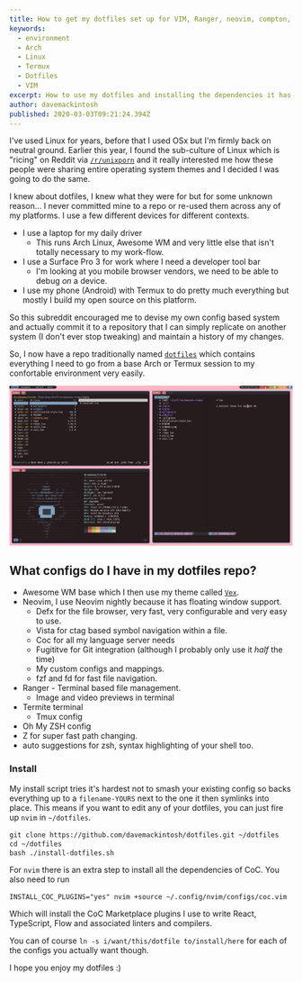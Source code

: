 ```yaml
---
title: How to get my dotfiles set up for VIM, Ranger, neovim, compton, Awesome WM
keywords: 
  - environment
  - Arch
  - Linux
  - Termux
  - Dotfiles
  - VIM
excerpt: How to use my dotfiles and installing the dependencies it has and why they are used.
author: davemackintosh
published: 2020-03-03T09:21:24.394Z
---
```


I've used Linux for years, before that I used OSx but I'm firmly back on neutral ground. Earlier this year, I found the sub-culture of Linux which is "ricing" on Reddit via [`/r/unixporn`](https://reddit.com/r/unixporn) and it really interested me how these people were sharing entire operating system themes and I decided I was going to do the same.

I knew about dotfiles, I knew what they were for but for some unknown reason... I never committed mine to a repo or re-used them across any of my platforms. I use a few different devices for different contexts. 

* I use a laptop for my daily driver
  * This runs Arch Linux, Awesome WM and very little else that isn't totally necessary to my work-flow.
* I use a Surface Pro 3 for work where I need a developer tool bar 
  * I'm looking at you mobile browser vendors, we need to be able to debug *on* a device.
* I use my phone (Android) with Termux to do pretty much everything but mostly I build my open source on this platform.

So this subreddit encouraged me to devise my own config based system and actually commit it to a repository that I can simply replicate on another system (I don't ever stop tweaking) and maintain a history of my changes.

So, I now have a repo traditionally named [`dotfiles`](https://github.com/davemackintosh/dotfiles) which contains everything I need to go from a base Arch or Termux session to my confortable environment very easily.

![Screenshot of a minimalist Linux desktop with a few terminal windows open](https://raw.githubusercontent.com/davemackintosh/vex/master/vex.png)

## What configs do I have in my dotfiles repo?

* Awesome WM base which I then use my theme called [`Vex`](https://github.com/davemackintosh/vex).
* Neovim, I use Neovim nightly because it has floating window support.
  * Defx for the file browser, very fast, very configurable and very easy to use.
  * Vista for ctag based symbol navigation within a file.
  * Coc for all my language server needs
  * Fugititve for Git integration (although I probably only use it _half_ the time)
  * My custom configs and mappings.
  * fzf and fd for fast file navigation.
* Ranger - Terminal based file management.
  * Image and video previews in terminal
* Termite terminal
  * Tmux config
* Oh My ZSH config
* Z for super fast path changing.
* auto suggestions for zsh, syntax highlighting of your shell too.

### Install

My install script tries it's hardest not to smash your existing config so backs everything up to a `filename-YOURS` next to the one it then symlinks into place. This means if you want to edit any of your dotfiles, you can just fire up `nvim` in `~/dotfiles`. 

```shell
git clone https://github.com/davemackintosh/dotfiles.git ~/dotfiles
cd ~/dotfiles
bash ./install-dotfiles.sh
```

For `nvim` there is an extra step to install all the dependencies of CoC. You also need to run 

```shell
INSTALL_COC_PLUGINS="yes" nvim +source ~/.config/nvim/configs/coc.vim
```

Which will install the CoC Marketplace plugins I use to write React, TypeScript, Flow and associated linters and compilers.

You can of course `ln -s i/want/this/dotfile to/install/here` for each of the configs you actually want though.

I hope you enjoy my dotfiles :)


